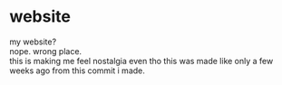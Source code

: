 # website
my website?<br>nope. wrong place. <br>this is making me feel nostalgia even tho this was made like only a few weeks ago from this commit i made.

